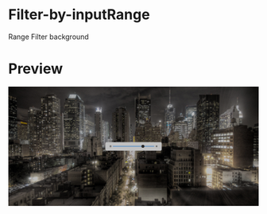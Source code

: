 # Filter-by-inputRange
Range Filter background

# Preview

<img src="./images/Preaview.png" alt="">
